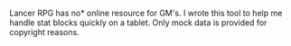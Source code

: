 Lancer RPG has no* online resource for GM's. I wrote this tool to help me handle stat blocks quickly on a tablet. Only mock data is provided for copyright reasons.